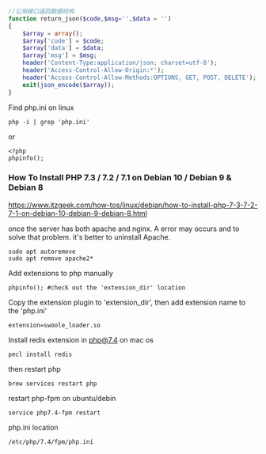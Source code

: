 ```php
//公用接口返回数据结构
function return_json($code,$msg='',$data = '')
{
    $array = array();
    $array['code'] = $code;
    $array['data'] = $data;
    $array['msg'] = $msg;
    header('Content-Type:application/json; charset=utf-8');
    header('Access-Control-Allow-Origin:*');
    header('Access-Control-Allow-Methods:OPTIONS, GET, POST, DELETE');
    exit(json_encode($array));
}
```
Find php.ini on linux
```shell script
php -i | grep 'php.ini'
```
or 
```shell script
<?php
phpinfo();
```
### How To Install PHP 7.3 / 7.2 / 7.1 on Debian 10 / Debian 9 & Debian 8
https://www.itzgeek.com/how-tos/linux/debian/how-to-install-php-7-3-7-2-7-1-on-debian-10-debian-9-debian-8.html

once the server has both apache and nginx. A error may occurs and to solve that problem. it's better to uninstall Apache.
```shell script
sudo apt autoremove
sudo apt remove apache2*
```

Add extensions to php manually 
```shell script
phpinfo(); #check out the 'extension_dir' location
```
Copy the extension plugin to 'extension_dir', then add extension name to the 'php.ini'
```shell script
extension=swoole_loader.so
```

Install redis extension in php@7.4 on mac os 
```shell script
pecl install redis
``` 
then restart php
```shell script
brew services restart php
```
restart php-fpm on ubuntu/debin
```shell script
service php7.4-fpm restart
```
php.ini location 
```shell script
/etc/php/7.4/fpm/php.ini
```